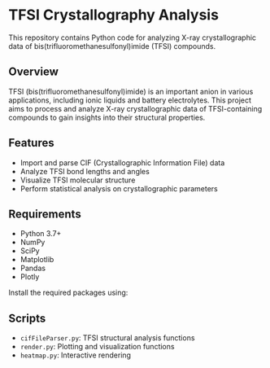# TFSI Crystallography Analysis

This repository contains Python code for analyzing X-ray crystallographic data of bis(trifluoromethanesulfonyl)imide (TFSI) compounds.

## Overview

TFSI (bis(trifluoromethanesulfonyl)imide) is an important anion in various applications, including ionic liquids and battery electrolytes. This project aims to process and analyze X-ray crystallographic data of TFSI-containing compounds to gain insights into their structural properties.

## Features

- Import and parse CIF (Crystallographic Information File) data
- Analyze TFSI bond lengths and angles
- Visualize TFSI molecular structure
- Perform statistical analysis on crystallographic parameters

## Requirements

- Python 3.7+
- NumPy
- SciPy
- Matplotlib
- Pandas
- Plotly

Install the required packages using:

## Scripts

- `cifFileParser.py`: TFSI structural analysis functions
- `render.py`: Plotting and visualization functions
- `heatmap.py`: Interactive rendering
